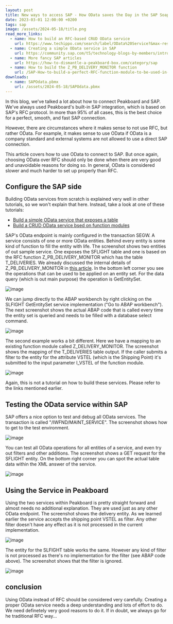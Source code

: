 ```yaml
---
layout: post
title: New ways to access SAP - How OData saves the Day in the SAP Soap Opera
date: 2023-03-01 12:00:00 +0200
tags: sap
image: /assets/2024-05-18/title.png
read_more_links:
  - name: How to build an RFC-based CRUD OData service
    url: https://www.techippo.com/search/label/OData%20Service?&max-results=8
  - name: Creating a simple OData service in SAP
    url: https://community.sap.com/t5/technology-blogs-by-members/introduction-to-odata-and-how-to-implement-them-in-abap/ba-p/13474383
  - name: More fancy SAP articles
    url: https://how-to-dismantle-a-peakboard-box.com/category/sap
  - name: How to build the Z_PB_DELIVERY_MONITOR function
    url: /SAP-How-to-build-a-perfect-RFC-function-module-to-be-used-in-Peakboard.html
downloads:
  - name: SAPOdata.pbmx
    url: /assets/2024-05-18/SAPOdata.pbmx
---
```

In this blog, we've talked a lot about how to connect Peakboard and SAP. We've always used Peakboard's built-in SAP integration, which is based on SAP's RFC protocol. In more than 95% of all cases, this is the best choice for a perfect, smooth, and fast SAP connection.

However, there are circumstances where it makes sense to not use RFC, but rather OData. For example, it makes sense to use OData if OData is a company standard and external systems are not allowed to use a direct SAP connection. 

This article covers how to use OData to connect to SAP. But once again, choosing OData over RFC should only be done when there are very good and unavoidable reasons for doing so. In general, OData is considered slower and much harder to set up properly than RFC.
 
## Configure the SAP side

Building OData services from scratch is explained very well in other tutorials, so we won't explain that here. Instead, take a look at one of these tutorials:

* [Build a simple OData service that exposes a table](https://community.sap.com/t5/technology-blogs-by-members/introduction-to-odata-and-how-to-implement-them-in-abap/ba-p/13474383)
* [Build a CRUD OData service bsed on function modules](https://www.techippo.com/search/label/OData%20Service?&max-results=8)

SAP's OData endpoint is mainly configured in the transaction SEGW. A service consists of one or more OData entities. Behind every entity is some kind of function to fill the entity with life. The screenshot shows two entities of out sample service. One exposes the SFLIGHT table and one is based on the RFC function Z_PB_DELIVERY_MONITOR which has the table T_DELIVERIES. We already discussed the internal details of Z_PB_DELIVERY_MONITOR in [this article](/SAP-How-to-build-a-perfect-RFC-function-module-to-be-used-in-Peakboard.html).
In the bottom left corner you see the operations that can be used to be applied on an entity set. For the data query (which is out main purpose) the operation is GetEntitySet.

![image](/assets/2024-05-18/010.png)

We can jump directly to the ABAP workbench by right clicking on the SLFIGHT GetEntitySet service implementation ("Go to ABAP workbench"). The next screenshot shows the actual ABAP code that is called every time the entity set is queried and needs to be filled with a database select command.

![image](/assets/2024-05-18/020.png)

The second example works a bit different. Here we have a mapping to an existing function module called Z_DELIVERY_MONITOR. The screenshot shows the mapping of the T_DELIVERIES table output. If the caller submits a filter to the entity for the attribute VSTEL (which is the Shipping Point) it's submitted to the input parameter I_VSTEL of the function module.

![image](/assets/2024-05-18/030.png)

Again, this is not a tutorial on how to build these services. Please refer to the links mentioned earlier.

## Testing the OData service within SAP

SAP offers a nice option to test and debug all OData services. The transaction is called "/IWFND/MAINT_SERVICE". The screenshot shows how to get to the test environment.

![image](/assets/2024-05-18/040.png)

You can test all OData operations for all entities of a service, and even try out filters and other additions. The screenshot shows a GET request for the SFLIGHT entity. On the bottom right corner you can spot the actual table data within the XML answer of the service.

![image](/assets/2024-05-18/050.png)

## Using the Service in Peakboard

Using the two services within Peakboard is pretty straight forward and almost needs no additional explanation. They are used just as any other OData endpoint.
The screenshot shows the delivery entity. As we learned earlier the service accepts the shipping point VSTEL as filter. Any other filter doesn't have any effect as it is not processed in the current implementation.

![image](/assets/2024-05-18/060.png)

The entity for the SLFIGHT table works the same. However any kind of filter is not processed as there's no implementation for the filter (see ABAP code above). The screenshot shows that the filter is ignored.

![image](/assets/2024-05-18/070.png)

## conclusion

Using OData instead of RFC should be considered very carefully. Creating a proper OData service needs a deep understanding and lots of effort to do. We need definetely very good reasons to do it. If in doubt, we always go for he traditional RFC way...


